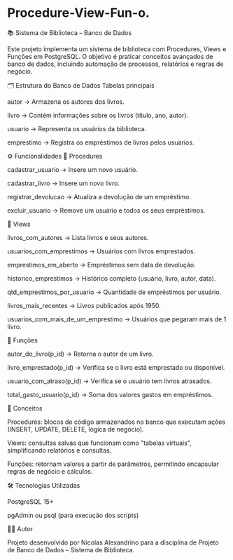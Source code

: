 # Procedure-View-Fun-o.

📚 Sistema de Biblioteca – Banco de Dados

Este projeto implementa um sistema de biblioteca com Procedures, Views e Funções em PostgreSQL.
O objetivo é praticar conceitos avançados de banco de dados, incluindo automação de processos, relatórios e regras de negócio.

🗂️ Estrutura do Banco de Dados
Tabelas principais

autor → Armazena os autores dos livros.

livro → Contém informações sobre os livros (título, ano, autor).

usuario → Representa os usuários da biblioteca.

emprestimo → Registra os empréstimos de livros pelos usuários.

⚙️ Funcionalidades
🔹 Procedures

cadastrar_usuario → Insere um novo usuário.

cadastrar_livro → Insere um novo livro.

registrar_devolucao → Atualiza a devolução de um empréstimo.

excluir_usuario → Remove um usuário e todos os seus empréstimos.

🔹 Views

livros_com_autores → Lista livros e seus autores.

usuarios_com_emprestimos → Usuários com livros emprestados.

emprestimos_em_aberto → Empréstimos sem data de devolução.

historico_emprestimos → Histórico completo (usuário, livro, autor, data).

qtd_emprestimos_por_usuario → Quantidade de empréstimos por usuário.

livros_mais_recentes → Livros publicados após 1950.

usuarios_com_mais_de_um_emprestimo → Usuários que pegaram mais de 1 livro.

🔹 Funções

autor_do_livro(p_id) → Retorna o autor de um livro.

livro_emprestado(p_id) → Verifica se o livro está emprestado ou disponível.

usuario_com_atraso(p_id) → Verifica se o usuário tem livros atrasados.

total_gasto_usuario(p_id) → Soma dos valores gastos em empréstimos.

📖 Conceitos

Procedures: blocos de código armazenados no banco que executam ações (INSERT, UPDATE, DELETE, lógica de negócio).

Views: consultas salvas que funcionam como "tabelas virtuais", simplificando relatórios e consultas.

Funções: retornam valores a partir de parâmetros, permitindo encapsular regras de negócio e cálculos.

🛠️ Tecnologias Utilizadas

PostgreSQL 15+

pgAdmin ou psql (para execução dos scripts)

👨‍💻 Autor

Projeto desenvolvido por Nicolas Alexandrino para a disciplina de Projeto de Banco de Dados – Sistema de Biblioteca.
